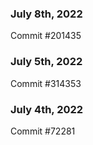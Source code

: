 ### July 8th, 2022

Commit #201435

### July 5th, 2022

Commit #314353


### July 4th, 2022

Commit #72281
